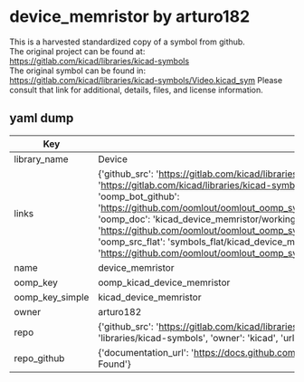 # device_memristor by arturo182  
This is a harvested standardized copy of a symbol from github.  
The original project can be found at:  
https://gitlab.com/kicad/libraries/kicad-symbols  
The original symbol can be found in:
https://gitlab.com/kicad/libraries/kicad-symbols/Video.kicad_sym
Please consult that link for additional, details, files, and license information.  
## yaml dump  
| Key | Value |  
| --- | --- |  
| library_name | Device |  
| links | {'github_src': 'https://gitlab.com/kicad/libraries/kicad-symbols/Video.kicad_sym', 'github_src_repo': 'https://gitlab.com/kicad/libraries/kicad-symbols', 'oomp_bot': 'kicad_device_memristor/working', 'oomp_bot_github': 'https://github.com/oomlout/oomlout_oomp_symbol_bot/tree/main/kicad_device_memristor/working', 'oomp_doc': 'kicad_device_memristor/working', 'oomp_doc_github': 'https://github.com/oomlout/oomlout_oomp_symbol_doc/tree/main/kicad_device_memristor/working', 'oomp_src_flat': 'symbols_flat/kicad_device_memristor/working', 'oomp_src_flat_github': 'https://github.com/oomlout/oomlout_oomp_symbol_src/tree/main/kicad_device_memristor/working'} |  
| name | device_memristor |  
| oomp_key | oomp_kicad_device_memristor |  
| oomp_key_simple | kicad_device_memristor |  
| owner | arturo182 |  
| repo | {'github_src': 'https://gitlab.com/kicad/libraries/kicad-symbols/Video.kicad_sym', 'name': 'libraries/kicad-symbols', 'owner': 'kicad', 'url': 'https://gitlab.com/kicad/libraries/kicad-symbols'} |  
| repo_github | {'documentation_url': 'https://docs.github.com/rest/repos/repos#get-a-repository', 'message': 'Not Found'} |  

